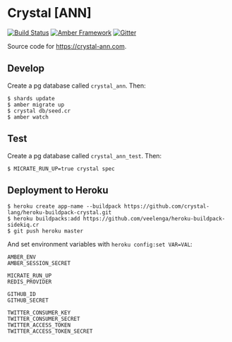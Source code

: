 # Crystal [ANN]
[![Build Status](https://travis-ci.org/veelenga/crystal-ann.svg?branch=master)](https://travis-ci.org/veelenga/crystal-ann)
[![Amber Framework](https://img.shields.io/badge/using-amber%20framework-orange.svg)](http://www.ambercr.io/)
[![Gitter](https://badges.gitter.im/veelenga/crystal-ann.svg)](https://gitter.im/veelenga/crystal-ann?utm_source=badge&utm_medium=badge&utm_campaign=pr-badge)

Source code for https://crystal-ann.com.

## Develop

Create a pg database called `crystal_ann`. Then:

```
$ shards update
$ amber migrate up
$ crystal db/seed.cr
$ amber watch
```

## Test

Create a pg database called `crystal_ann_test`. Then:

```
$ MICRATE_RUN_UP=true crystal spec
```

## Deployment to Heroku

```
$ heroku create app-name --buildpack https://github.com/crystal-lang/heroku-buildpack-crystal.git
$ heroku buildpacks:add https://github.com/veelenga/heroku-buildpack-sidekiq.cr
$ git push heroku master
```

And set environment variables with `heroku config:set VAR=VAL`:

```
AMBER_ENV
AMBER_SESSION_SECRET

MICRATE_RUN_UP
REDIS_PROVIDER

GITHUB_ID
GITHUB_SECRET

TWITTER_CONSUMER_KEY
TWITTER_CONSUMER_SECRET
TWITTER_ACCESS_TOKEN
TWITTER_ACCESS_TOKEN_SECRET
```
